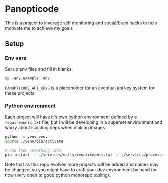 # Panopticode

This is a project to leverage self monitoring and social/brain hacks to help motivate me to achieve my goals

## Setup

### Env vars

Set up env files and fill in blanks:

```sh
cp .env.example .env
```

`PANOPTICODE_API_KEYS` is a placeholder for an eventual api key system for these projects.

### Python environment

Each project will have it's own python environment defined by a `requirements.txt` file, but I will be developing in a superset environment and worry about isolating deps when making images

```sh
python -m venv venv
source ./venv/bin/activate

# and then something like:
pip install -r ./services/daily/requirements.txt -r ./services/processes/requirements.txt
```

Note that as this repo evolves more projects will be added and names may be changed, so you might have to craft your dev environment by hand for now (very open to good python monorepo tooling).
